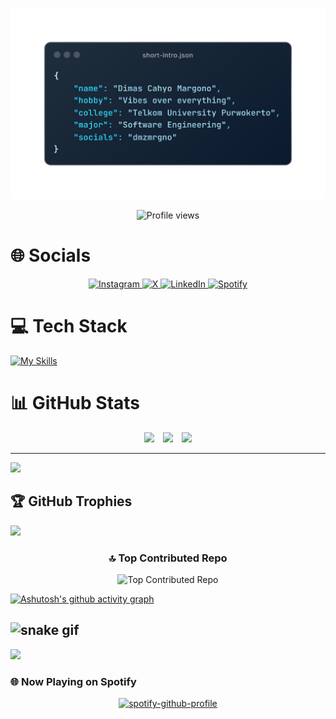 <p align="center">
<img src="/img/short-intro.png" alt="Business Card" width="600"/>
<p align="center">

<div align="center">
  <img src="https://komarev.com/ghpvc/?username=dimzkuy&style=for-the-badge" alt="Profile views"/>
</div>


# 🌐 Socials
<p align="center">
  <a href="https://www.instagram.com/dmzmrgno">
    <img src="https://img.shields.io/badge/Instagram-%23E4405F.svg?style=for-the-badge&logo=Instagram&logoColor=white" alt="Instagram" />
  </a>
  <a href="https://x.com/dimzkuyy_">
    <img src="https://img.shields.io/badge/X-%23000000.svg?style=for-the-badge&logo=X&logoColor=white" alt="X" />
  </a>
  <a href="https://www.linkedin.com/in/dimascahyomargono/">
    <img src="https://img.shields.io/badge/linkedin-%230077B5.svg?style=for-the-badge&logo=linkedin&logoColor=white" alt="LinkedIn" />
  </a>
  <a href="https://open.spotify.com/user/31n4mms4k47ttb7a2fpu2jliyzlm">
    <img src="https://img.shields.io/badge/Spotify-1ED760?style=for-the-badge&logo=spotify&logoColor=white" alt="Spotify" />
  </a>
</p>



# 💻 Tech Stack
[![My Skills](https://skillicons.dev/icons?i=html,css,js,php,py,bootstrap,nodejs,flutter,dart,debian,gcp,git,nextjs,postman,figma,vscode)](https://skillicons.dev)

# 📊 GitHub Stats
<p align="center">
  <img src="https://github-readme-stats.vercel.app/api?username=dimzkuy&theme=tokyonight&hide_border=false&include_all_commits=false&count_private=false" width="400" style="margin-right: 10px;" />
  <img src="https://nirzak-streak-stats.vercel.app/?user=dimzkuy&theme=tokyonight&hide_border=false" width="440" style="margin-right: 10px;" />
  <img src="https://github-readme-stats.vercel.app/api/top-langs/?username=dimzkuy&theme=tokyonight&hide_border=false&layout=compact" width="300" />
<p align="center">

---
[![](https://visitcount.itsvg.in/api?id=dimzkuy&icon=0&color=0)](https://visitcount.itsvg.in)



## 🏆 GitHub Trophies
![](https://github-profile-trophy.vercel.app/?username=dimzkuy&theme=tokyonight&no-frame=false&no-bg=true&margin-w=4)

<h3 align="center">🔝 Top Contributed Repo</h3>

<p align="center">
  <img src="https://github-contributor-stats.vercel.app/api?username=dimzkuy&limit=5&theme=tokyonight&combine_all_yearly_contributions=true" alt="Top Contributed Repo"/>
</p>

[![Ashutosh's github activity graph](https://github-readme-activity-graph.vercel.app/graph?username=dimzkuy&theme=react-dark)](https://github.com/ashutosh00710/github-readme-activity-graph)

![snake gif](https://github.com/dimzkuy/dimzkuy/blob/output/github-snake-dark.svg)
---
[![](https://visitcount.itsvg.in/api?id=dimzkuy&icon=0&color=0)](https://visitcount.itsvg.in)

### 🌐 Now Playing on Spotify
<div align="center">
  <a href="https://spotify-github-profile.kittinanx.com/api/view?uid=31n4mms4k47ttb7a2fpu2jliyzlm&redirect=true">
    <img 
      src="https://spotify-github-profile.kittinanx.com/api/view?uid=31n4mms4k47ttb7a2fpu2jliyzlm&cover_image=true&theme=natemoo-re&show_offline=false&background_color=121212&interchange=true&bar_color=6232d2&bar_color_cover=false" 
      alt="spotify-github-profile"
      style="width: 400px;" />
  </a>
</div>


<!-- Proudly created with GPRM ( https://gprm.itsvg.in ) -->

